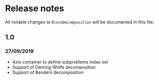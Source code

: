 # Release notes
All notable changes to `BlockDecomposition` will be documented in this file.

## 1.0
### 27/09/2019
- Axis container to define subproblems index set
- Support of Dantzig-Wolfe decomposition
- Support of Benders decomposition